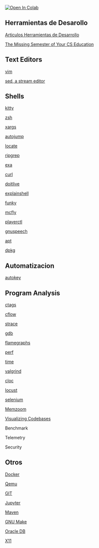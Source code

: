 <a href="https://colab.research.google.com/github/dbremont/Notas/blob/main/Ingenerare/src/Herramientas_de_Desarollo.ipynb" target="_parent"><img src="https://colab.research.google.com/assets/colab-badge.svg" alt="Open In Colab"/></a>

## Herramientas de Desarollo

[Articulos Herramientas de Desarrollo](https://colab.research.google.com/github/dbremont/Notas/blob/main/Ingenerare/src/Articulos_Herramientas_de_Desarrollo.ipynb)

[The Missing Semester of Your CS Education](https://missing.csail.mit.edu/)

## Text Editors


[vim](https://colab.research.google.com/github/dbremont/Notas/blob/main/Ingenerare/vim.ipynb)

[sed, a stream editor](https://colab.research.google.com/github/dbremont/Notas/blob/main/Ingenerare/sed_a_stream_editor.ipynb)

## Shells

[kitty](https://colab.research.google.com/github/dbremont/Notas/blob/main/Ingenerare/Kitty.ipynb)

[zsh](https://colab.research.google.com/github/dbremont/Notas/blob/main/Libros/Computacion/Advanced_Bash_Scripting_Guide_An_in_depth_exploration_of_the_art_of_shell_scripting.ipynb)

[xargs](https://colab.research.google.com/github/dbremont/Notas/blob/main/Ingenerare/xargs.ipynb)

[autojump](https://github.com/wting/autojump)

[locate](https://man7.org/linux/man-pages/man1/locate.1.html)

[ripgrep](https://github.com/BurntSushi/ripgrep)

[exa](https://the.exa.website/)

[curl](https://colab.research.google.com/github/dbremont/Notas/blob/main/Herramientas/curl.ipynb)

[doitlive](https://doitlive.readthedocs.io/en/stable/)

[explainshell](https://explainshell.com/)

[funky](https://github.com/bbugyi200/funky)

[mcfly](https://github.com/cantino/mcfly/)

[playerctl](https://github.com/altdesktop/playerctl)

[gnuspeech](https://www.gnu.org/software/gnuspeech/)

[apt](https://en.wikipedia.org/wiki/APT_(software))

[dpkg](https://en.wikipedia.org/wiki/Dpkg)

## Automatizacion

[autokey](https://colab.research.google.com/github/dbremont/Notas/blob/main/Ingenerare/Autokey.ipynb)

## Program Analysis

[ctags](https://en.wikipedia.org/wiki/Ctags)

[cflow](https://en.wikipedia.org/wiki/GNU_cflow#cflow_(UNIX_utility))

[strace](https://en.wikipedia.org/wiki/Strace)

[gdb](https://en.wikipedia.org/wiki/GNU_Debugger)

[flamegraphs](https://www.brendangregg.com/flamegraphs.html)

[perf](https://www.brendangregg.com/perf.html)

[time](https://man7.org/linux/man-pages/man1/time.1.html)

[valgrind](https://valgrind.org/)

[cloc](https://github.com/AlDanial/cloc)

[locust](https://locust.io/)

[selenium](https://www.selenium.dev/)

[Memzoom](https://justine.lol/memzoom/index.html)

[Visualizing Codebases](https://octo-repo-visualization.vercel.app)

Benchmark

Telemetry

Security



## Otros

[Docker](https://colab.research.google.com/github/dbremont/Notas/blob/main/Ingenerare/src/Docker.ipynb)

[Qemu](https://www.qemu.org/documentation/)

[GIT](https://colab.research.google.com/github/dbremont/Notas/blob/main/Libros/Computacion/Pro_GIT.ipynb)

[Jupyter](https://colab.research.google.com/github/dbremont/Notas/blob/main/Ingenerare/src/Jupyter.ipynb)

[Maven](https://colab.research.google.com/github/dbremont/Notas/blob/main/Ingenerare/src/OCaml.ipynb)

[GNU Make](https://colab.research.google.com/github/dbremont/Notas/blob/main/Ingenerare/src/GNU_Make.ipynb)

[Oracle DB](https://colab.research.google.com/github/dbremont/Notas/blob/main/Ingenerare/src/Oracle_DB.ipynb)

[X11](https://colab.research.google.com/github/dbremont/Notas/blob/main/Ingenerare/src/X11.ipynb)
